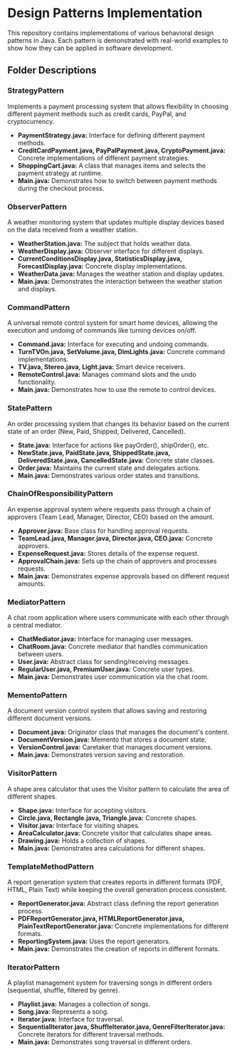 # Design Patterns Implementation

This repository contains implementations of various behavioral design patterns in Java. Each pattern is demonstrated with real-world examples to show how they can be applied in software development.

## Folder Descriptions
### StrategyPattern
Implements a payment processing system that allows flexibility in choosing different payment methods such as credit cards, PayPal, and cryptocurrency.

- **PaymentStrategy.java:** Interface for defining different payment methods.
- **CreditCardPayment.java, PayPalPayment.java, CryptoPayment.java:** Concrete implementations of different payment strategies.
- **ShoppingCart.java:** A class that manages items and selects the payment strategy at runtime.
- **Main.java:** Demonstrates how to switch between payment methods during the checkout process.

### ObserverPattern
A weather monitoring system that updates multiple display devices based on the data received from a weather station.

- **WeatherStation.java:** The subject that holds weather data.
- **WeatherDisplay.java:** Observer interface for different displays.
- **CurrentConditionsDisplay.java, StatisticsDisplay.java, ForecastDisplay.java:** Concrete display implementations.
- **WeatherData.java:** Manages the weather station and display updates.
- **Main.java:** Demonstrates the interaction between the weather station and displays.

### CommandPattern
A universal remote control system for smart home devices, allowing the execution and undoing of commands like turning devices on/off.

- **Command.java:** Interface for executing and undoing commands.
- **TurnTVOn.java, SetVolume.java, DimLights.java:** Concrete command implementations.
- **TV.java, Stereo.java, Light.java:** Smart device receivers.
- **RemoteControl.java:** Manages command slots and the undo functionality.
- **Main.java:** Demonstrates how to use the remote to control devices.

### StatePattern
An order processing system that changes its behavior based on the current state of an order (New, Paid, Shipped, Delivered, Cancelled).

- **State.java:** Interface for actions like payOrder(), shipOrder(), etc.
- **NewState.java, PaidState.java, ShippedState.java, DeliveredState.java, CancelledState.java:** Concrete state classes.
- **Order.java:** Maintains the current state and delegates actions.
- **Main.java:** Demonstrates various order states and transitions.

### ChainOfResponsibilityPattern
An expense approval system where requests pass through a chain of approvers (Team Lead, Manager, Director, CEO) based on the amount.

- **Approver.java:** Base class for handling approval requests.
- **TeamLead.java, Manager.java, Director.java, CEO.java:** Concrete approvers.
- **ExpenseRequest.java:** Stores details of the expense request.
- **ApprovalChain.java:** Sets up the chain of approvers and processes requests.
- **Main.java:** Demonstrates expense approvals based on different request amounts.

### MediatorPattern
A chat room application where users communicate with each other through a central mediator.

- **ChatMediator.java:** Interface for managing user messages.
- **ChatRoom.java:** Concrete mediator that handles communication between users.
- **User.java:** Abstract class for sending/receiving messages.
- **RegularUser.java, PremiumUser.java:** Concrete user types.
- **Main.java:** Demonstrates user communication via the chat room.

### MementoPattern
A document version control system that allows saving and restoring different document versions.

- **Document.java:** Originator class that manages the document's content.
- **DocumentVersion.java:** Memento that stores a document state.
- **VersionControl.java:** Caretaker that manages document versions.
- **Main.java:** Demonstrates version saving and restoration.

### VisitorPattern
A shape area calculator that uses the Visitor pattern to calculate the area of different shapes.

- **Shape.java:** Interface for accepting visitors.
- **Circle.java, Rectangle.java, Triangle.java:** Concrete shapes.
- **Visitor.java:** Interface for visiting shapes.
- **AreaCalculator.java:** Concrete visitor that calculates shape areas.
- **Drawing.java:** Holds a collection of shapes.
- **Main.java:** Demonstrates area calculations for different shapes.

### TemplateMethodPattern
A report generation system that creates reports in different formats (PDF, HTML, Plain Text) while keeping the overall generation process consistent.

- **ReportGenerator.java:** Abstract class defining the report generation process.
- **PDFReportGenerator.java, HTMLReportGenerator.java, PlainTextReportGenerator.java:** Concrete implementations for different formats.
- **ReportingSystem.java:** Uses the report generators.
- **Main.java:** Demonstrates the creation of reports in different formats.

### IteratorPattern
A playlist management system for traversing songs in different orders (sequential, shuffle, filtered by genre).

- **Playlist.java:** Manages a collection of songs.
- **Song.java:** Represents a song.
- **Iterator.java:** Interface for traversal.
- **SequentialIterator.java, ShuffleIterator.java, GenreFilterIterator.java:** Concrete iterators for different traversal methods.
- **Main.java:** Demonstrates song traversal in different orders.
